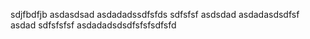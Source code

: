 sdjfbdfjb
asdasdsad
asdadadssdfsfds
sdfsfsf
asdsdad
asdadasdsdfsf
asdad
sdfsfsfsf
asdadadsdsdfsfsfsdfsfd
